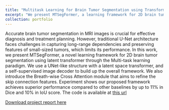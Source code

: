 ```yaml
---
title: "Multitask Learning for Brain Tumor Segmentation using Transformer"
excerpt: "We present MTSegFormer, a learning framework for 2D brain tumor segmentation using latent transformer through the Multi-task learning paradigm.<br/><img src='/images/mtseg_cover.png'>"
collection: portfolio
---
```


Accurate brain tumor segmentation in MRI images is crucial for effective diagnosis and treatment planning. However, traditional U-Net architecture faces challenges in
capturing long-range dependencies and preserving features of small-sized tumors, which limits its performance. In this work, we present MTSegFormer, a novel learning
framework for 2D brain tumor segmentation using latent transformer through the Multi-task learning paradigm. We use a UNet-like structure with a latent space
transformer, and a self-supervised image decoder to build up the overall framework. We also introduce the Breath-wise Cross Attention module that aims to refine the
skip connection features. Experiment shows our proposed framework achieves superior performance compared to other baselines by up to 11% in Dice and 10% in
IoU score. The code is available at [this url](https://github.com/simonZhou86/csc2516_proj)

[Download project report here](http://simonZhou86.github.io/files/multisegformer.pdf)